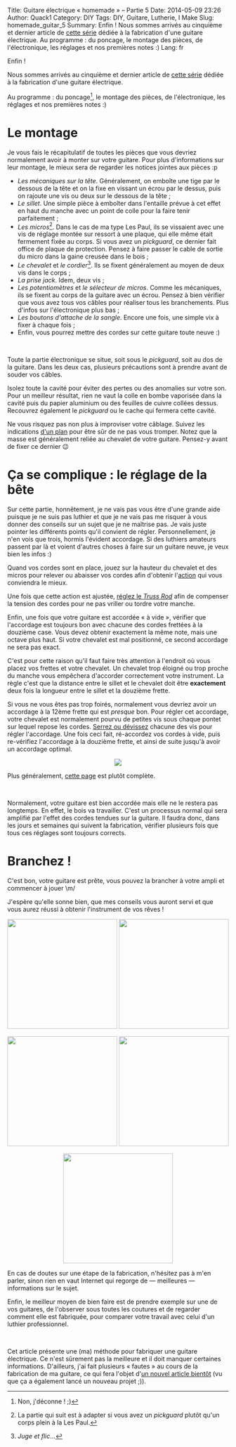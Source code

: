 Title: Guitare électrique « homemade » – Partie 5
Date: 2014-05-09 23:26 
Author: Quack1
Category: DIY
Tags: DIY, Guitare, Lutherie, I Make
Slug: homemade_guitar_5
Summary: Enfin ! Nous sommes arrivés au cinquième et dernier article de [cette série]({filename}/homemade_guitar.md) dédiée à la fabrication d'une guitare électrique. Au programme : du poncage, le montage des pièces, de l'électronique, les réglages et nos premières notes :)
Lang: fr

Enfin ! 

Nous sommes arrivés au cinquième et dernier article de [cette série]({filename}/homemade_guitar.md) dédiée à la fabrication d'une guitare électrique.

Au programme : du poncage[^1], le montage des pièces, de l'électronique, les réglages et nos premières notes :)

# Le montage

Je vous fais le récapitulatif de toutes les pièces que vous devriez normalement avoir à monter sur votre guitare. Pour plus d'informations sur leur montage, le mieux sera de regarder les notices jointes aux pièces :p

- _Les mécaniques sur la tête_. Généralement, on emboîte une tige par le dessous de la tête et on la fixe en vissant un écrou par le dessus, puis on rajoute une vis ou deux sur le dessous de la tête ;
- _Le sillet_. Une simple pièce à emboîter dans l'entaille prévue à cet effet en haut du manche avec un point de colle pour la faire tenir parfaitement ;
- _Les micros_[^2]. Dans le cas de ma type Les Paul, ils se vissaient avec une vis de réglage montée sur ressort à une plaque, qui elle même était fermement fixée au corps. Si vous avez un _pickguard_, ce dernier fait office de plaque de protection. Pensez à faire passer le cable de sortie du micro dans la gaine creusée dans le bois ;
- _Le chevalet_ et _le cordier_[^3]. Ils se fixent généralement au moyen de deux vis dans le corps ;
- _La prise jack_. Idem, deux vis ;
- _Les potentiomètres_ et _le sélecteur de micros_. Comme les mécaniques, ils se fixent au corps de la guitare avec un écrou. Pensez à bien vérifier que vous avez tous vos câbles pour réaliser tous les branchements. Plus d'infos sur l'électronique plus bas ;
- _Les boutons d'attache de la sangle_. Encore une fois, une simple vix à fixer à chaque fois ;
- Enfin, vous pourrez mettre des cordes sur cette guitare toute neuve :)

&nbsp;

Toute la partie électronique se situe, soit sous le _pickguard_, soit au dos de la guitare. Dans les deux cas, plusieurs précautions sont à prendre avant de souder vos câbles.

Isolez toute la cavité pour éviter des pertes ou des anomalies sur votre son. Pour un meilleur résultat, rien ne vaut la colle en bombe vaporisée dans la cavité puis du papier aluminium ou des feuilles de cuivre collées dessus. Recouvrez également le _pickguard_ ou le cache qui fermera cette cavité.

Ne vous risquez pas non plus à improviser votre câblage. Suivez les indications [d'un plan](http://www.art-mania.eu/schema-montage-cablage-micros-guitare/) pour être sûr de ne pas vous tromper. Notez que la masse est généralement reliée au chevalet de votre guitare. Pensez-y avant de fixer ce dernier 😉

# Ça se complique : le réglage de la bête

Sur cette partie, honnêtement, je ne vais pas vous être d'une grande aide puisque je ne suis pas luthier et que je ne vais pas me risquer à vous donner des conseils sur un sujet que je ne maîtrise pas. Je vais juste pointer les différents points qu'il convient de régler. Personnellement, je n'en vois que trois, hormis l'évident accordage. Si des luthiers amateurs passent par là et voient d'autres choses à faire sur un guitare neuve, je veux bien les infos :)

Quand vos cordes sont en place, jouez sur la hauteur du chevalet et des micros pour relever ou abaisser vos cordes afin d'obtenir l'[action](http://fr.wikipedia.org/wiki/Action_%28musique%29) qui vous conviendra le mieux.

Une fois que cette action est ajustée, [réglez le _Truss Rod_](http://fr.wikipedia.org/wiki/Truss_rod) afin de compenser la tension des cordes pour ne pas vriller ou tordre votre manche.

Enfin, une fois que votre guitare est accordée « à vide », vérifier que l'accordage est toujours bon avec chacune des cordes frettées à la douzième case. Vous devez obtenir exactement la même note, mais une octave plus haut. Si votre chevalet est mal positionné, ce second accordage ne sera pas exact. 

C'est pour cette raison qu'il faut faire très attention à l'endroit où vous placez vos frettes et votre chevalet. Un chevalet trop éloigné ou trop proche du manche vous empêchera d'accorder correctement votre instrument. La règle c'est que la distance entre le sillet et le chevalet doit être **exactement** deux fois la longueur entre le sillet et la douzième frette.

Si vous ne vous êtes pas trop foirés, normalement vous devriez avoir un accordage à la 12ème frette qui est _presque_ bon. Pour régler cet accordage, votre chevalet est normalement pourvu de petites vis sous chaque pontet sur lequel repose les cordes. [Serrez ou dévissez](http://www.reparationguitare.com/Reglage-harmoniques) chacune des vis pour régler l'accordage. Une fois ceci fait, ré-accordez vos cordes à vide, puis re-vérifiez l'accordage à la douzième frette, et ainsi de suite jusqu'à avoir un accordage optimal.

<div align=center><a href="http://www.reparationguitare.com/IMG/bmp/vibstrat.bmp"><img src="http://www.reparationguitare.com/IMG/bmp/vibstrat.bmp" align="center" /></a></div>

Plus généralement, [cette page](http://www.partoch.com/cours/cours_guitare,183,regler+une+guitare.html) est plutôt complète.

&nbsp;

Normalement, votre guitare est bien accordée mais elle ne le restera pas longtemps. En effet, le bois va travailler. C'est un processus normal qui sera amplifié par l'effet des cordes tendues sur la guitare. Il faudra donc, dans les jours et semaines qui suivent la fabrication, vérifier plusieurs fois que tous ces réglages sont toujours corrects.

# Branchez !

C'est bon, votre guitare est prête, vous pouvez la brancher à votre ampli et commencer à jouer \m/

J'espère qu'elle sonne bien, que mes conseils vous auront servi et que vous aurez réussi à obtenir l'instrument de vos rêves !

<div align=center><a href="/upload/homemade_guitar_final_2_HD.png"><img src="/upload/homemade_guitar_final_2.png" align="center" width="250" /></a>     <a href="/upload/homemade_guitar_final_1_HD.png"><img src="/upload/homemade_guitar_final_1.png" align="center" width="250" /></a></div>
&nbsp;
<div align=center><a href="/upload/homemade_guitar_final_0_HD.png"><img src="/upload/homemade_guitar_final_0.png" align="center" width="250" /></a>     <a href="/upload/homemade_guitar_final_3_HD.png"><img src="/upload/homemade_guitar_final_3.png" align="center" width="250" /></a></div>
&nbsp;
<div align=center><a href="/upload/homemade_guitar_final_4_HD.png"><img src="/upload/homemade_guitar_final_4.png" align="center" width="250" /></a></div>

En cas de doutes sur une étape de la fabrication, n'hésitez pas à m'en parler, sinon rien en vaut Internet qui regorge de — meilleures — informations sur le sujet.

Enfin, le meilleur moyen de bien faire est de prendre exemple sur une de vos guitares, de l'observer sous toutes les coutures et de regarder comment elle est fabriquée, pour comparer votre travail avec celui d'un luthier professionnel.

&nbsp;

Cet article présente une (ma) méthode pour fabriquer une guitare électrique. Ce n'est sûrement pas la meilleure et il doit manquer certaines informations. D'ailleurs, j'ai fait plusieurs « fautes » au cours de la fabrication de ma guitare, ce qui fera l'objet d'[un nouvel article bientôt]({filename}/homemade_guitar_rex.md) (vu que ça a également lancé un nouveau projet ;)).

[^1]: Non, j'déconne ! ;)

[^2]: La partie qui suit est à adapter si vous avez un _pickguard_ plutôt qu'un corps plein à la Les Paul.

[^3]: _Juge et flic_...